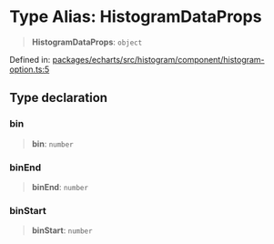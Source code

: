 # Type Alias: HistogramDataProps

> **HistogramDataProps**: `object`

Defined in: [packages/echarts/src/histogram/component/histogram-option.ts:5](https://github.com/GeoDaCenter/openassistant/blob/0c688d870b87d67f5ae44bc9413af48292a3320a/packages/echarts/src/histogram/component/histogram-option.ts#L5)

## Type declaration

### bin

> **bin**: `number`

### binEnd

> **binEnd**: `number`

### binStart

> **binStart**: `number`

